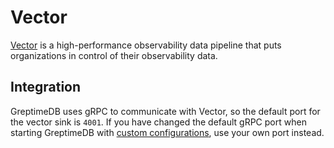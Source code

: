 # Vector

[Vector](https://vector.dev/) is a high-performance observability data pipeline that puts organizations in control of their observability data.

## Integration

<!--@include: ../../db-cloud-shared/clients/vector-integration.md-->

GreptimeDB uses gRPC to communicate with Vector, so the default port for the vector sink is `4001`.
If you have changed the default gRPC port when starting GreptimeDB with [custom configurations](../operations/configuration.md#configuration-file), use your own port instead.

<!-- TODO ## Data Model -->
